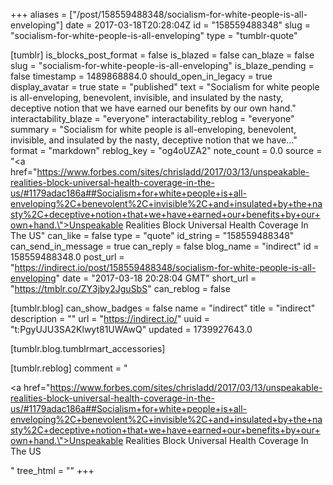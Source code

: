 +++
aliases = ["/post/158559488348/socialism-for-white-people-is-all-enveloping"]
date = 2017-03-18T20:28:04Z
id = "158559488348"
slug = "socialism-for-white-people-is-all-enveloping"
type = "tumblr-quote"

[tumblr]
is_blocks_post_format = false
is_blazed = false
can_blaze = false
slug = "socialism-for-white-people-is-all-enveloping"
is_blaze_pending = false
timestamp = 1489868884.0
should_open_in_legacy = true
display_avatar = true
state = "published"
text = "Socialism for white people is all-enveloping, benevolent, invisible, and insulated by the nasty, deceptive notion that we have earned our benefits by our own hand."
interactability_blaze = "everyone"
interactability_reblog = "everyone"
summary = "Socialism for white people is all-enveloping, benevolent, invisible, and insulated by the nasty, deceptive notion that we have..."
format = "markdown"
reblog_key = "og4oUZA2"
note_count = 0.0
source = "<a href=\"https://www.forbes.com/sites/chrisladd/2017/03/13/unspeakable-realities-block-universal-health-coverage-in-the-us/#1179adac186a##Socialism+for+white+people+is+all-enveloping%2C+benevolent%2C+invisible%2C+and+insulated+by+the+nasty%2C+deceptive+notion+that+we+have+earned+our+benefits+by+our+own+hand.\">Unspeakable Realities Block Universal Health Coverage In The US</a>"
can_like = false
type = "quote"
id_string = "158559488348"
can_send_in_message = true
can_reply = false
blog_name = "indirect"
id = 158559488348.0
post_url = "https://indirect.io/post/158559488348/socialism-for-white-people-is-all-enveloping"
date = "2017-03-18 20:28:04 GMT"
short_url = "https://tmblr.co/ZY3jby2JguSbS"
can_reblog = false

[tumblr.blog]
can_show_badges = false
name = "indirect"
title = "indirect"
description = ""
url = "https://indirect.io/"
uuid = "t:PgyUJU3SA2Klwyt81UWAwQ"
updated = 1739927643.0

[tumblr.blog.tumblrmart_accessories]

[tumblr.reblog]
comment = "<p><a href=\"https://www.forbes.com/sites/chrisladd/2017/03/13/unspeakable-realities-block-universal-health-coverage-in-the-us/#1179adac186a##Socialism+for+white+people+is+all-enveloping%2C+benevolent%2C+invisible%2C+and+insulated+by+the+nasty%2C+deceptive+notion+that+we+have+earned+our+benefits+by+our+own+hand.\">Unspeakable Realities Block Universal Health Coverage In The US</a></p>"
tree_html = ""
+++
